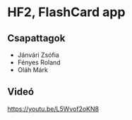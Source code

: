 # HF2, FlashCard app

## Csapattagok
- Jánvári Zsófia
- Fényes Roland
- Oláh Márk

## Videó
https://youtu.be/L5Wvof2oKN8
